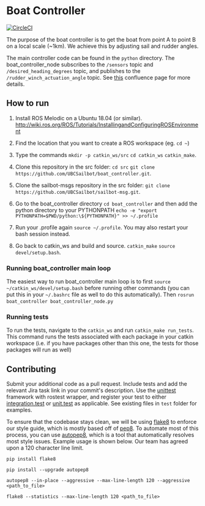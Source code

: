 # Boat Controller

[![CircleCI](https://circleci.com/gh/UBCSailbot/boat_controller.svg?style=svg)](https://circleci.com/gh/UBCSailbot/boat_controller)

The purpose of the boat controller is to get the boat from point A to point B on a local scale (~1km). We achieve this by adjusting sail and rudder angles.

The main controller code can be found in the `python` directory. The boat_controller_node subscribes to the `/sensors` topic and `/desired_heading_degrees` topic, and publishes to the `/rudder_winch_actuation_angle` topic. See [this](https://ubcsailbot.atlassian.net/wiki/spaces/ADA2/pages/1195147292/ROS+Topic+Names) confluence page for more details.

## How to run

1. Install ROS Melodic on a Ubuntu 18.04 (or similar). http://wiki.ros.org/ROS/Tutorials/InstallingandConfiguringROSEnvironment

2. Find the location that you want to create a ROS workspace (eg. `cd ~`)

3. Type the commands `mkdir -p catkin_ws/src` `cd catkin_ws` `catkin_make`.

4. Clone this repository in the src folder: `cd src` `git clone https://github.com/UBCSailbot/boat_controller.git`. 

5. Clone the sailbot-msgs repository in the src folder: `git clone https://github.com/UBCSailbot/sailbot-msg.git`.

6. Go to the boat_controller directory `cd boat_controller` and then add the python directory to your PYTHONPATH `echo -e "export PYTHONPATH=$PWD/python:\${PYTHONPATH}" >> ~/.profile`

7. Run your .profile again `source ~/.profile`. You may also restart your bash session instead.

8. Go back to catkin\_ws and build and source. `catkin_make` `source devel/setup.bash`.

### Running boat_controller main loop

The easiest way to run boat_controller main loop is to first `source ~/catkin_ws/devel/setup.bash` before running other commands (you can put this in your `~/.bashrc` file as well to do this automatically). Then `rosrun boat_controller boat_controller_node.py`
​

### Running tests

To run the tests, navigate to the `catkin_ws` and run `catkin_make run_tests`. This command runs the tests associated with each package in your catkin workspace (i.e. if you have packages other than this one, the tests for those packages will run as well)

## Contributing
Submit your additional code as a pull request.  Include tests and add the relevant Jira task link in your commit's description. Use the [unittest](https://docs.python.org/3/library/unittest.html) framework with rostest wrapper, and register your test to either [integration.test](test/integration.test) or [unit.test](test/unit.test) as applicable. See existing files in `test` folder for examples.

To ensure that the codebase stays clean, we will be using [flake8](https://flake8.pycqa.org/en/latest/) to enforce our style guide, which is mostly based off of [pep8](https://www.python.org/dev/peps/pep-0008/). To automate most of this process, you can use [autopep8](https://github.com/hhatto/autopep8), which is a tool that automatically resolves most style issues. Example usage is shown below. Our team has agreed upon a 120 character line limit.

`pip install flake8`

`pip install --upgrade autopep8`

`autopep8 --in-place --aggressive --max-line-length 120 --aggressive <path_to_file>`

`flake8 --statistics --max-line-length 120 <path_to_file>`